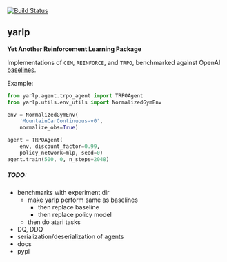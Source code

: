 [![Build Status](https://travis-ci.org/btaba/yarlp.svg?branch=master)](https://travis-ci.org/btaba/yarlp)

## yarlp

**Yet Another Reinforcement Learning Package**

Implementations of `CEM`, `REINFORCE`, and `TRPO`, benchmarked against OpenAI [baselines](https://github.com/openai/baselines).

Example:

```python
from yarlp.agent.trpo_agent import TRPOAgent
from yarlp.utils.env_utils import NormalizedGymEnv

env = NormalizedGymEnv(
    'MountainCarContinuous-v0',
    normalize_obs=True)

agent = TRPOAgent(
    env, discount_factor=0.99,
    policy_network=mlp, seed=0)
agent.train(500, 0, n_steps=2048)
```

##### TODO:

* benchmarks with experiment dir
	- make yarlp perform same as baselines
        - then replace baseline
        - then replace policy model
    - then do atari tasks
* DQ, DDQ
* serialization/deserialization of agents
* docs
* pypi

